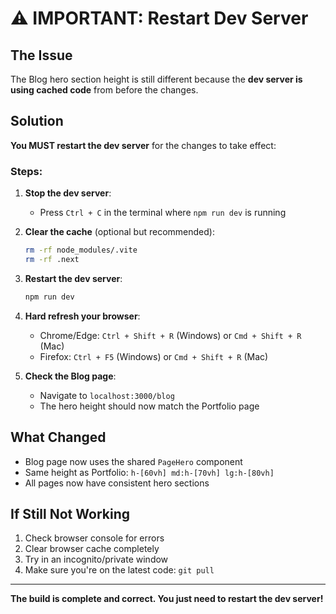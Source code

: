 # ⚠️ IMPORTANT: Restart Dev Server

## The Issue

The Blog hero section height is still different because the **dev server is using cached code** from before the changes.

## Solution

**You MUST restart the dev server** for the changes to take effect:

### Steps:

1. **Stop the dev server**:
   - Press `Ctrl + C` in the terminal where `npm run dev` is running

2. **Clear the cache** (optional but recommended):
   ```bash
   rm -rf node_modules/.vite
   rm -rf .next
   ```

3. **Restart the dev server**:
   ```bash
   npm run dev
   ```

4. **Hard refresh your browser**:
   - Chrome/Edge: `Ctrl + Shift + R` (Windows) or `Cmd + Shift + R` (Mac)
   - Firefox: `Ctrl + F5` (Windows) or `Cmd + Shift + R` (Mac)

5. **Check the Blog page**:
   - Navigate to `localhost:3000/blog`
   - The hero height should now match the Portfolio page

## What Changed

- Blog page now uses the shared `PageHero` component
- Same height as Portfolio: `h-[60vh] md:h-[70vh] lg:h-[80vh]`
- All pages now have consistent hero sections

## If Still Not Working

1. Check browser console for errors
2. Clear browser cache completely
3. Try in an incognito/private window
4. Make sure you're on the latest code: `git pull`

---

**The build is complete and correct. You just need to restart the dev server!**
